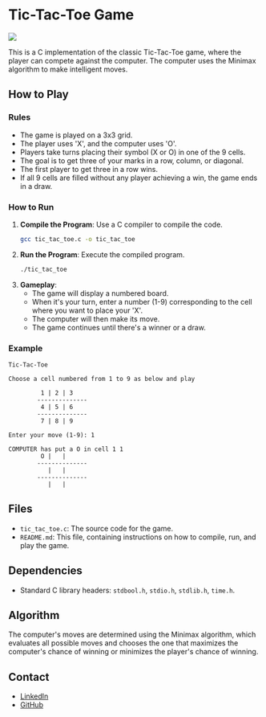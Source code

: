 # Tic-Tac-Toe Game
![](https://img.freepik.com/premium-vector/tic-tac-toe_854558-122.jpg)

This is a C implementation of the classic Tic-Tac-Toe game, where the player can compete against the computer. The computer uses the Minimax algorithm to make intelligent moves.

## How to Play

### Rules
- The game is played on a 3x3 grid.
- The player uses 'X', and the computer uses 'O'.
- Players take turns placing their symbol (X or O) in one of the 9 cells.
- The goal is to get three of your marks in a row, column, or diagonal.
- The first player to get three in a row wins.
- If all 9 cells are filled without any player achieving a win, the game ends in a draw.

### How to Run
1. **Compile the Program**: Use a C compiler to compile the code.
   ```bash
   gcc tic_tac_toe.c -o tic_tac_toe
   ```
2. **Run the Program**: Execute the compiled program.
   ```bash
   ./tic_tac_toe
   ```
3. **Gameplay**:
   - The game will display a numbered board.
   - When it's your turn, enter a number (1-9) corresponding to the cell where you want to place your 'X'.
   - The computer will then make its move.
   - The game continues until there's a winner or a draw.

### Example
```
Tic-Tac-Toe

Choose a cell numbered from 1 to 9 as below and play

         1 | 2 | 3 
        --------------
         4 | 5 | 6 
        --------------
         7 | 8 | 9 

Enter your move (1-9): 1

COMPUTER has put a O in cell 1 1
         O |   |   
        --------------
           |   |   
        --------------
           |   |   

```

## Files
- `tic_tac_toe.c`: The source code for the game.
- `README.md`: This file, containing instructions on how to compile, run, and play the game.

## Dependencies
- Standard C library headers: `stdbool.h`, `stdio.h`, `stdlib.h`, `time.h`.

## Algorithm
The computer's moves are determined using the Minimax algorithm, which evaluates all possible moves and chooses the one that maximizes the computer's chance of winning or minimizes the player's chance of winning.

## Contact
- [LinkedIn](https://www.linkedin.com/in/urvashi-kashyap-38117522a/)
- [GitHub](https://github.com/urvashikashyap16)
